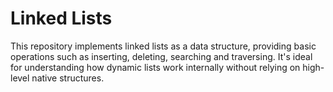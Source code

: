 # Linked Lists
This repository implements linked lists as a data structure, providing basic operations such as inserting, deleting, searching and traversing. It's ideal for understanding how dynamic lists work internally without relying on high-level native structures.
